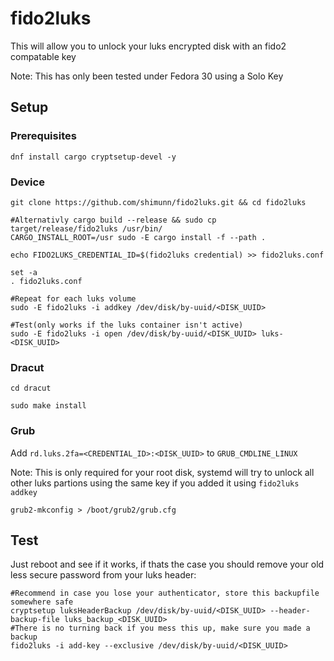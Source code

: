 # fido2luks

This will allow you to unlock your luks encrypted disk with an fido2 compatable key

Note: This has only been tested under Fedora 30 using a Solo Key

## Setup

### Prerequisites

```
dnf install cargo cryptsetup-devel -y
```

### Device

```
git clone https://github.com/shimunn/fido2luks.git && cd fido2luks

#Alternativly cargo build --release && sudo cp target/release/fido2luks /usr/bin/
CARGO_INSTALL_ROOT=/usr sudo -E cargo install -f --path .

echo FIDO2LUKS_CREDENTIAL_ID=$(fido2luks credential) >> fido2luks.conf

set -a
. fido2luks.conf

#Repeat for each luks volume
sudo -E fido2luks -i addkey /dev/disk/by-uuid/<DISK_UUID>

#Test(only works if the luks container isn't active)
sudo -E fido2luks -i open /dev/disk/by-uuid/<DISK_UUID> luks-<DISK_UUID>

```

### Dracut

```
cd dracut

sudo make install
```

### Grub

Add `rd.luks.2fa=<CREDENTIAL_ID>:<DISK_UUID>` to `GRUB_CMDLINE_LINUX`

Note: This is only required for your root disk, systemd will try to unlock all other luks partions using the same key if you added it using `fido2luks addkey`

```
grub2-mkconfig > /boot/grub2/grub.cfg
```

## Test

Just reboot and see if it works, if thats the case you should remove your old less secure password from your luks header:

```
#Recommend in case you lose your authenticator, store this backupfile somewhere safe
cryptsetup luksHeaderBackup /dev/disk/by-uuid/<DISK_UUID> --header-backup-file luks_backup_<DISK_UUID>
#There is no turning back if you mess this up, make sure you made a backup
fido2luks -i add-key --exclusive /dev/disk/by-uuid/<DISK_UUID>
```
